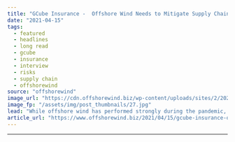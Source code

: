 ```yaml
---
title: "GCube Insurance -  Offshore Wind Needs to Mitigate Supply Chain Risks to Ensure Longevity of Sector"
date: "2021-04-15"
tags: 
  - featured
  - headlines
  - long read
  - gcube
  - insurance
  - interview
  - risks
  - supply chain
  - offshorewind
source: "offshorewind"
image_url: "https://cdn.offshorewind.biz/wp-content/uploads/sites/2/2021/04/15104002/TenneT_archive.jpg"
image_fp: "/assets/img/post_thumbnails/27.jpg"
lead: "While offshore wind has performed strongly during the pandemic, continuing with next to no"
article_url: "https://www.offshorewind.biz/2021/04/15/gcube-insurance-offshore-wind-needs-to-mitigate-supply-chain-risks-to-ensure-longevity-of-sector/"
---
```


---
